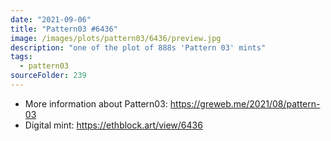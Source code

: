 ```yaml
---
date: "2021-09-06"
title: "Pattern03 #6436"
image: /images/plots/pattern03/6436/preview.jpg
description: "one of the plot of 888s 'Pattern 03' mints"
tags:
  - pattern03
sourceFolder: 239
---
```


- More information about Pattern03: https://greweb.me/2021/08/pattern-03
- Digital mint: https://ethblock.art/view/6436
